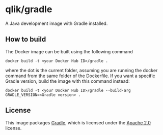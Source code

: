 # qlik/gradle

A Java development image with Gradle installed.

## How to build

The Docker image can be built using the following command

```{bash}
docker build -t <your Docker Hub ID>/gradle .
```

where the dot is the current folder, assuming you are running the docker command from the same folder of the Dockerfile.
If you want a specific Gradle version, build the image with this command instead:

```{bash}
docker build -t <your Docker Hub ID>/gradle --build-arg GRADLE_VERSION=<Gradle version> .
```

## License

This image packages [Gradle](https://github.com/gradle/gradle), which is licensed under the [Apache 2.0](http://www.apache.org/licenses/LICENSE-2.0) license.

